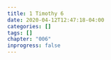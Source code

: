 ```yaml
---
title: 1 Timothy 6
date: 2020-04-12T12:47:18-04:00
categories: []
tags: []
chapter: "006"
inprogress: false
---
```


